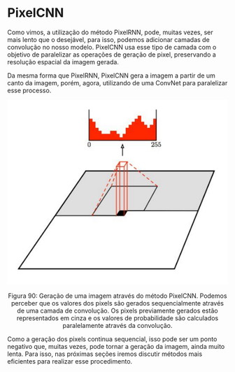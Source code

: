 # PixelCNN

Como vimos, a utilização do método PixelRNN, pode, muitas vezes, ser mais lento que o desejável,
para isso, podemos adicionar camadas de convolução no nosso modelo. PixelCNN usa esse tipo
de camada com o objetivo de paralelizar as operações de geração de pixel, preservando a resolução
espacial da imagem gerada.

Da mesma forma que PixelRNN, PixelCNN gera a imagem a partir de um canto da imagem, porém,
agora, utilizando de uma ConvNet para paralelizar esse processo.

<p align="center">
  <img src="./img/90.png">
</p>

<p align="center">
Figura 90: Geração de uma imagem através do método PixelCNN. Podemos perceber que os valores dos pixels são
gerados sequencialmente através de uma camada de convolução. Os pixels previamente gerados estão representados
em cinza e os valores de probabilidade são calculados paralelamente através da convolução.
</p>

Como a geração dos pixels continua sequencial, isso pode ser um ponto negativo que, muitas vezes,
pode tornar a geração da imagem, ainda muito lenta. Para isso, nas próximas seções iremos discutir
métodos mais eficientes para realizar esse procedimento.
